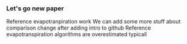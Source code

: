 ### Let's go new paper
Reference evapotranpiration work
We can add some more stuff about comparison
change after adding intro to github
Reference evapotranspiration algorithms are overestimated typicall
